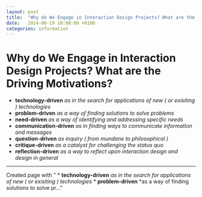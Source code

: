 ```yaml
---
layout: post
title:  "Why do We Engage in Interaction Design Projects? What are the Driving Motivations?"
date:   2014-06-19 10:00:00 +0100
categories: information
---
```


# Why do We Engage in Interaction Design Projects? What are the Driving Motivations?


*   **technology-driven** *as in the search for applications of new ( or exisiting ) technologies*
*   **problem-driven** *as a way of finding solutions to solve problems*
*   **need-driven** *as a way of identifying and addressing specific needs*
*   **communication-driven** *as in finding ways to communicate information and messages*
*   **question-driven** *as inquiry ( from mundane to philosophical )*
*   **critique-driven** *as a catalyst for challenging the status quo*
*   **reflection-driven** *as a way to reflect upon interaction design and design in general*


---

Created page with "<markdown> *   **technology-driven** *as in the search for applications of new ( or exisiting ) technologies* *   **problem-driven** *as a way of finding solutions to solve pr..."
